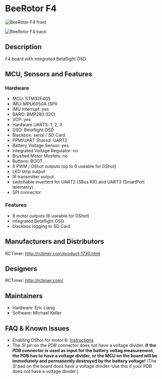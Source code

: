 # BeeRotor F4

![BeeRotor F4 front](https://betaflight.com/assets/img/boards/beerotorf4/beerotorf4_front.jpg)

![BeeRotor F4 back](https://betaflight.com/assets/img/boards/beerotorf4/beerotorf4_back.jpg)

## Description

F4 board with integrated Betaflight OSD.

## MCU, Sensors and Features

### Hardware

- MCU: STM32F405
- IMU: MPU6050A (SPI)
- IMU Interrupt: yes
- BARO: BMP280 (I2C)
- VCP: yes
- Hardware UARTS: 1, 2, 3
- OSD: Betaflight OSD
- Blackbox: serial / SD Card
- PPM/UART Shared: UART2
- Battery Voltage Sensor: yes
- Integrated Voltage Regulator: no
- Brushed Motor Mosfets: no
- Buttons: BOOT
- 8 PWM / DShot outputs (up to 6 useable for DShot)
- LED strip output
- IR transmitter output
- switchable inverters for UART2 (SBus RX) and UART3 (SmartPort telemetry)
- SPI connector

### Features

- 8 motor outputs (6 useable for DShot)
- integrated Betaflight OSD
- blackbox logging to SD Card

## Manufacturers and Distributors

RCTimer: http://rctimer.com/product-1730.html

## Designers

RCTimer: http://rctimer.com/

## Maintainers

- Hardware: Eric Liang
- Software: Michael Keller

## FAQ & Known Issues

- Enabling DShot for motor 6: [Instructions](/docs/wiki/guides/archive/DSHOT-ESC-Protocol-3-1.md)
- The _SI_ pin on the _PDB_ connector does not have a voltage divider. **If the _PDB_ connector is used as input for the battery voltag measurement, the PDB has to have a voltage divider, or the MCU on the board will be immediately and permanently destroyed by the battery voltage!**
  (The _SI_ pad on the board does have a voltage divider. Use this if your PDB does not have a voltage divider.)
